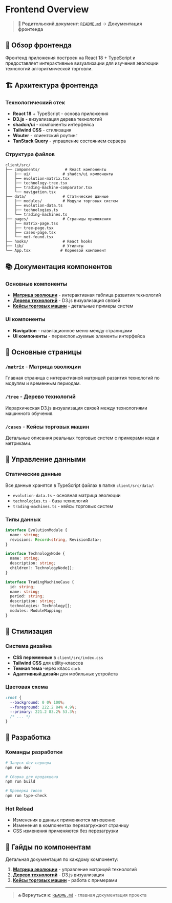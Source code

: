 
# Frontend Overview

> **📍 Родительский документ**: [`README.md`](../../README.md) → **Документация фронтенда**

## 🎨 Обзор фронтенда

Фронтенд приложения построен на React 18 + TypeScript и предоставляет интерактивные визуализации для изучения эволюции технологий алгоритмической торговли.

## 🏗️ Архитектура фронтенда

### Технологический стек
- **React 18** + TypeScript - основа приложения
- **D3.js** - визуализация дерева технологий
- **shadcn/ui** - компоненты интерфейса
- **Tailwind CSS** - стилизация
- **Wouter** - клиентский роутинг
- **TanStack Query** - управление состоянием сервера

### Структура файлов
```
client/src/
├── components/           # React компоненты
│   ├── ui/              # shadcn/ui компоненты
│   ├── evolution-matrix.tsx
│   ├── technology-tree.tsx
│   ├── trading-machine-comparator.tsx
│   └── navigation.tsx
├── data/                # Статические данные
│   ├── modules/         # Модули торговых систем
│   ├── evolution-data.ts
│   ├── technologies.ts
│   └── trading-machines.ts
├── pages/               # Страницы приложения
│   ├── matrix-page.tsx
│   ├── tree-page.tsx
│   ├── cases-page.tsx
│   └── not-found.tsx
├── hooks/               # React hooks
├── lib/                 # Утилиты
└── App.tsx             # Корневой компонент
```

## 📚 Документация компонентов

### Основные компоненты
- **[Матрица эволюции](evolution-matrix-guide.md)** - интерактивная таблица развития технологий
- **[Дерево технологий](technology-tree-guide.md)** - D3.js визуализация связей
- **[Кейсы торговых машин](trading-machine-comparator-guide.md)** - детальные примеры систем

### UI компоненты
- **Navigation** - навигационное меню между страницами
- **UI компоненты** - переиспользуемые элементы интерфейса

## 🎯 Основные страницы

### `/matrix` - Матрица эволюции
Главная страница с интерактивной матрицей развития технологий по модулям и временным периодам.

### `/tree` - Дерево технологий
Иерархическая D3.js визуализация связей между технологиями машинного обучения.

### `/cases` - Кейсы торговых машин
Детальные описания реальных торговых систем с примерами кода и метриками.

## 🔄 Управление данными

### Статические данные
Все данные хранятся в TypeScript файлах в папке `client/src/data/`:
- `evolution-data.ts` - основная матрица эволюции
- `technologies.ts` - база технологий
- `trading-machines.ts` - кейсы торговых систем

### Типы данных
```typescript
interface EvolutionModule {
  name: string;
  revisions: Record<string, RevisionData>;
}

interface TechnologyNode {
  name: string;
  description: string;
  children?: TechnologyNode[];
}

interface TradingMachineCase {
  id: string;
  name: string;
  period: string;
  description: string;
  technologies: Technology[];
  modules: ModuleMapping;
}
```

## 🎨 Стилизация

### Система дизайна
- **CSS переменные** в `client/src/index.css`
- **Tailwind CSS** для utility-классов
- **Темная тема** через класс `dark`
- **Адаптивный дизайн** для мобильных устройств

### Цветовая схема
```css
:root {
  --background: 0 0% 100%;
  --foreground: 222.2 84% 4.9%;
  --primary: 221.2 83.2% 53.3%;
  /* ... */
}
```

## 🔧 Разработка

### Команды разработки
```bash
# Запуск dev-сервера
npm run dev

# Сборка для продакшена
npm run build

# Проверка типов
npm run type-check
```

### Hot Reload
- Изменения в данных применяются мгновенно
- Изменения в компонентах перезагружают страницу
- CSS изменения применяются без перезагрузки

## 📖 Гайды по компонентам

Детальная документация по каждому компоненту:

1. **[Матрица эволюции](evolution-matrix-guide.md)** - управление матрицей технологий
2. **[Дерево технологий](technology-tree-guide.md)** - D3.js визуализация
3. **[Кейсы торговых машин](trading-machine-comparator-guide.md)** - работа с примерами

---

> **🔝 Вернуться к**: [`README.md`](../../README.md) - главная документация проекта
